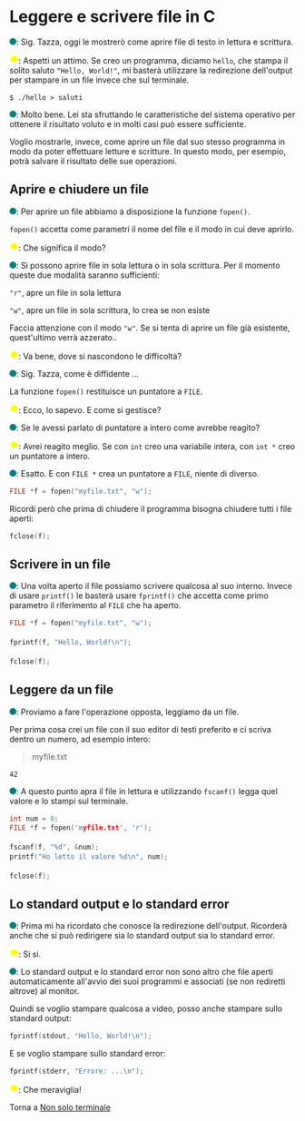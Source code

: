 # Leggere e scrivere file in C

![](../../images/people/tess.png): Sig. Tazza, oggi le mostrerò come aprire file di testo in lettura e scrittura.

![](../../images/people/tazza.png): Aspetti un attimo. Se creo un programma,
diciamo `hello`, che stampa il solito saluto `"Hello, World!"`, mi basterà
utilizzare la redirezione dell'output per stampare in un file invece che
sul terminale.

```
$ ./hello > saluti
```

![](../../images/people/tess.png): Molto bene. Lei sta sfruttando le caratteristiche
del sistema operativo per ottenere il risultato voluto e in molti casi
può essere sufficiente.

Voglio mostrarle, invece, come aprire un file dal suo stesso programma in modo da poter effettuare letture e scritture. In questo modo, per esempio,
potrà salvare il risultato delle sue operazioni.

## Aprire e chiudere un file

![](../../images/people/tess.png): Per aprire un file abbiamo a disposizione la funzione `fopen()`.

`fopen()` accetta come parametri il nome del file e il modo in cui deve aprirlo.

![](../../images/people/tazza.png): Che significa il modo?

![](../../images/people/tess.png): Si possono aprire file in sola lettura o in sola scrittura. Per il momento queste due modalità saranno sufficienti:

`"r"`, apre un file in sola lettura

`"w"`, apre un file in sola scrittura, lo crea se non esiste

Faccia attenzione con il modo `"w"`. Se si tenta di aprire un file già esistente, quest'ultimo verrà azzerato..

![](../../images/people/tazza.png): Va bene, dove si nascondono le difficoltà?

![](../../images/people/tess.png): Sig. Tazza, come è diffidente ...

La funzione `fopen()` restituisce un puntatore a `FILE`.

![](../../images/people/tazza.png): Ecco, lo sapevo. E come si gestisce?

![](../../images/people/tess.png): Se le avessi parlato di puntatore a intero
come avrebbe reagito?

![](../../images/people/tazza.png): Avrei reagito meglio. Se con `int` creo una
variabile intera, con `int *` creo un puntatore a intero.

![](../../images/people/tess.png): Esatto. E con `FILE *` crea un puntatore a `FILE`,
niente di diverso.

```c
FILE *f = fopen("myfile.txt", "w");
```

Ricordi però che prima di chiudere il programma bisogna chiudere tutti i file
aperti:

```c
fclose(f);
```

## Scrivere in un file

![](../../images/people/tess.png): Una volta aperto il file possiamo scrivere
qualcosa al suo interno. Invece di usare `printf()` le basterà usare `fprintf()`
che accetta come primo parametro il riferimento al `FILE` che ha aperto.

```c
FILE *f = fopen("myfile.txt", "w");

fprintf(f, "Hello, World!\n");

fclose(f);
```

## Leggere da un file

![](../../images/people/tess.png): Proviamo a fare l'operazione opposta,
leggiamo da un file.

Per prima cosa crei un file con il suo editor di testi preferito
e ci scriva dentro un numero, ad esempio intero:

> myfile.txt

```
42
```

![](../../images/people/tess.png): A questo punto apra il file in lettura
e utilizzando `fscanf()` legga quel valore e lo stampi sul terminale.

```c
int num = 0;
FILE *f = fopen('myfile.txt', 'r');

fscanf(f, "%d", &num);
printf("Ho letto il valore %d\n", num);

fclose(f);
```

## Lo standard output e lo standard error

![](../../images/people/tess.png): Prima mi ha ricordato che conosce la redirezione
dell'output. Ricorderà anche che si può redirigere sia lo standard output sia
lo standard error.

![](../../images/people/tazza.png): Si si.

![](../../images/people/tess.png): Lo standard output e lo standard error non
sono altro che file aperti automaticamente all'avvio dei suoi programmi e associati
(se non rediretti altrove) al monitor.

Quindi se voglio stampare qualcosa a video, posso anche stampare sullo standard output:

```c
fprintf(stdout, "Hello, World!\n");
```

E se voglio stampare sullo standard error:

```c
fprintf(stderr, "Errore: ...\n");
```

![](../../images/people/tazza.png): Che meraviglia!

Torna a [Non solo terminale](part-ii/summary.md)
